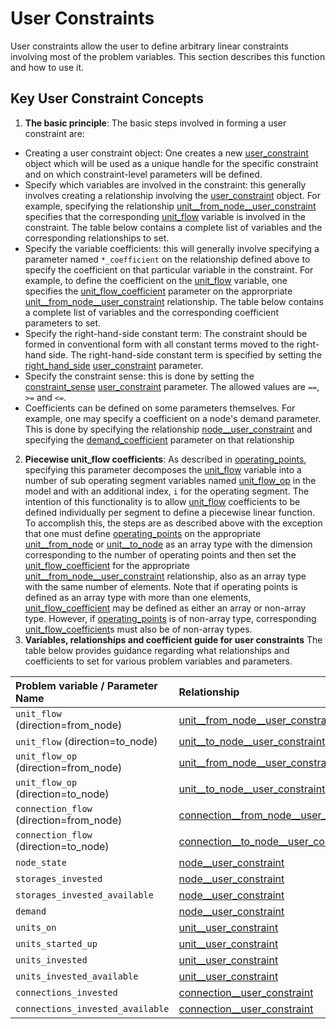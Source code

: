 # User Constraints
User constraints allow the user to define arbitrary linear constraints involving most of the problem variables. This section describes this function and how to use it.

## Key User Constraint Concepts
1. **The basic principle**: The basic steps involved in forming a user constraint are:
 - Creating a user constraint object: One creates a new [user\_constraint](@ref) object which will be used as a unique handle for the specific constraint and on which constraint-level parameters will be defined.
  - Specify which variables are involved in the constraint: this generally involves creating a relationship involving the [user\_constraint](@ref) object. For example, specifying the relationship [unit\_\_from\_node\_\_user\_constraint](@ref) specifies that the corresponding [unit\_flow](@ref) variable is involved in the constraint. The table below contains a complete list of variables and the corresponding relationships to set.
  - Specify the variable coefficients: this will generally involve specifying a parameter named `*_coefficient` on the relationship defined above to specify the coefficient on that particular variable in the constraint. For example, to define the coefficient on the [unit\_flow](@ref) variable, one specifies the [unit\_flow\_coefficient](@ref) parameter on the approrpriate [unit\_\_from\_node\__user_constraint](@ref) relationship. The table below contains a complete list of variables and the corresponding coefficient parameters to set.
  - Specify the right-hand-side constant term: The constraint should be formed in conventional form with all constant terms moved to the right-hand side. The right-hand-side constant term is specified by setting the [right\_hand\_side](@ref) [user\_constraint](@ref) parameter.
   - Specify the constraint sense: this is done by setting the [constraint\_sense](@ref) [user\_constraint](@ref) parameter. The allowed values are `==`, `>=` and `<=`.
   - Coefficients can be defined on some parameters themselves. For example, one may specify a coefficient on a node's demand parameter. This is done by specifying the relationship [node\_\_user\_constraint](@ref) and specifying the [demand\_coefficient](@ref) parameter on that relationship
2. **Piecewise unit_flow coefficients**: As described in [operating\_points](@ref), specifying this parameter decomposes the [unit\_flow](@ref) variable into a number of sub operating segment variables named [unit\_flow\_op](@ref) in the model and with an additional index, `i` for the operating segment. The intention of this functionality is to allow [unit\_flow](@ref) coefficients to be defined individually per segment to define a piecewise linear function. To accomplish this, the steps are as described above with the exception that one must define [operating\_points](@ref) on the appropriate [unit\_\_from\_node](@ref) or [unit\_\_to\_node](@ref) as an array type with the dimension corresponding to the number of operating points and then set the [unit\_flow\_coefficient](@ref) for the appropriate [unit\_\_from\_node\_\_user\_constraint](@ref) relationship, also as an array type with the same number of elements. Note that if operating points is defined as an array type with more than one elements, [unit\_flow\_coefficient](@ref) may be defined as either an array or non-array type. However, if [operating\_points](@ref) is of non-array type, corresponding [unit\_flow\_coefficient](@ref)s must also be of non-array types.
3. **Variables, relationships and coefficient guide for user constraints** The table below provides guidance regarding what relationships and coefficients to set for various problem variables and parameters.

| Problem variable / Parameter Name       | Relationship                                          | Parameter                                       |
|:----------------------------------------|:------------------------------------------------------|:------------------------------------------------|
|`unit_flow` (direction=from_node)        |[unit\_\_from\_node\_\_user\_constraint](@ref)         |[unit\_flow\_coefficient](@ref) (non-array type) |
|`unit_flow` (direction=to_node)          |[unit\_\_to\_node\_\_user\_constraint](@ref)           |[unit\_flow\_coefficient](@ref) (non-array type) |
|`unit_flow_op` (direction=from_node)     |[unit\_\_from\_node\_\_user\_constraint](@ref)         |[unit\_flow\_coefficient](@ref) (array type)     |
|`unit_flow_op` (direction=to_node)       |[unit\_\_to\_node\_\_user\_constraint](@ref)           |[unit\_flow\_coefficient](@ref) (array type)     |
|`connection_flow` (direction=from_node)  |[connection\_\_from\_node\_\_user\_constraint](@ref)   |[connection\_flow\_coefficient](@ref)            |
|`connection_flow` (direction=to_node)    |[connection\_\_to\_node\_\_user\_constraint](@ref)     |[connection\_flow\_coefficient](@ref)            |
|`node_state`                             |[node\_\_user\_constraint](@ref)                       |[node\_state\_coefficient](@ref)                 |
|`storages_invested`                      |[node\_\_user\_constraint](@ref)                       |[storages\_invested\_coefficient](@ref)          |
|`storages_invested_available`            |[node\_\_user\_constraint](@ref)                       |[storages\_invested\_available\_coefficient](@ref)|
|`demand`                                 |[node\_\_user\_constraint](@ref)                       |[demand\_coefficient](@ref)                      |
|`units_on`                               |[unit\_\_user\_constraint](@ref)                       |[units\_on\_coefficient](@ref)                   |
|`units_started_up`                       |[unit\_\_user\_constraint](@ref)                       |[units\_started\_up\_coefficient](@ref)          |
|`units_invested`                         |[unit\_\_user\_constraint](@ref)                       |[units\_invested\_coefficient](@ref)             |
|`units_invested_available`               |[unit\_\_user\_constraint](@ref)                       |[units\_invested\_available\_coefficient](@ref)  |
|`connections_invested`                   |[connection\_\_user\_constraint](@ref)                 |[connections\_invested\_coefficient](@ref)       |
|`connections_invested_available`         |[connection\_\_user\_constraint](@ref)                 |[connections\_invested\_available\_coefficient](@ref)|
